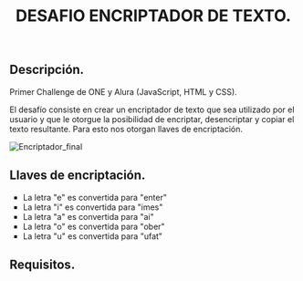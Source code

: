 <h1 align="center">DESAFIO ENCRIPTADOR DE TEXTO.</h1>
<br>
<h2>Descripción.</h2>
  Primer Challenge de ONE y Alura (JavaScript, HTML y CSS).

  El desafío consiste en crear un encriptador de texto que sea utilizado por el usuario y que le otorgue la posibilidad de encriptar, desencriptar y copiar el texto resultante.  Para esto nos otorgan llaves de encriptación.
<br>
  
![Encriptador_final](https://github.com/user-attachments/assets/4b07e3d9-121b-4b85-a8a2-70f4ecf71b8d)

<h2>Llaves de encriptación.</h2>
<ul>
  <li type="square">La letra "e" es convertida para "enter"</li>
  <li type="square">La letra "i" es convertida para "imes"</li>
  <li type="square">La letra "a" es convertida para "ai"</li>
  <li type="square">La letra "o" es convertida para "ober"</li>
  <li type="square">La letra "u" es convertida para "ufat"</li>
</ul>

<h2>Requisitos.</h2>

